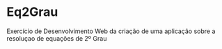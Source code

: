 # Eq2Grau
Exercício de Desenvolvimento Web da criação de uma aplicação sobre a resoluçao de equações de 2º Grau
